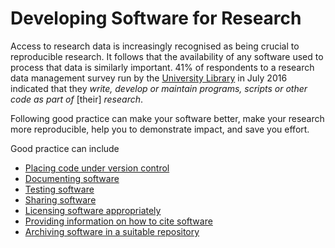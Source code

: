 # Developing Software for Research

Access to research data is increasingly recognised as being crucial to reproducible research. It follows that the availability of any software used to process that data is similarly important. 41% of respondents to a research data management survey run by the [University Library](https://www.st-andrews.ac.uk/library/) in July 2016 indicated that they *write, develop or maintain programs, scripts or other code as part of* [their] *research*.

Following good practice can make your software better, make your research more reproducible, help you to demonstrate impact, and save you effort.

Good practice can include
- [Placing code under version control](version-control.md)
- [Documenting software](documentation.md)
- [Testing software](testing.md)
- [Sharing software](sharing.md)
- [Licensing software appropriately](licensing.md)
- [Providing information on how to cite software](citation.md)
- [Archiving software in a suitable repository](archiving.md)
